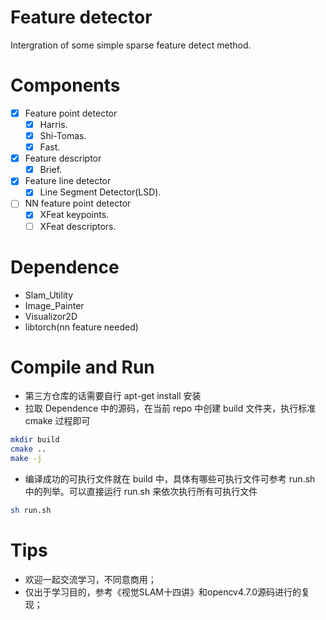 # Feature detector
Intergration of some simple sparse feature detect method.

# Components
- [x] Feature point detector
    - [x] Harris.
    - [x] Shi-Tomas.
    - [x] Fast.
- [x] Feature descriptor
    - [x] Brief.
- [x] Feature line detector
    - [x] Line Segment Detector(LSD).
- [ ] NN feature point detector
    - [x] XFeat keypoints.
    - [ ] XFeat descriptors.

# Dependence
- Slam_Utility
- Image_Painter
- Visualizor2D
- libtorch(nn feature needed)

# Compile and Run
- 第三方仓库的话需要自行 apt-get install 安装
- 拉取 Dependence 中的源码，在当前 repo 中创建 build 文件夹，执行标准 cmake 过程即可
```bash
mkdir build
cmake ..
make -j
```
- 编译成功的可执行文件就在 build 中，具体有哪些可执行文件可参考 run.sh 中的列举。可以直接运行 run.sh 来依次执行所有可执行文件

```bash
sh run.sh
```

# Tips
- 欢迎一起交流学习，不同意商用；
- 仅出于学习目的，参考《视觉SLAM十四讲》和opencv4.7.0源码进行的复现；

